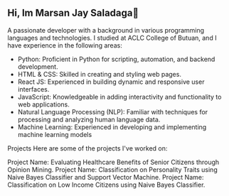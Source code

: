 ## Hi, Im Marsan Jay Saladaga👋

A passionate developer with a background in various programming languages and technologies. 
I studied at ACLC College of Butuan, and I have experience in the following areas:


  - Python: Proficient in Python for scripting, automation, and backend development.
  - HTML & CSS: Skilled in creating and styling web pages.
  - React JS: Experienced in building dynamic and responsive user interfaces.
  - JavaScript: Knowledgeable in adding interactivity and functionality to web applications.
  - Natural Language Processing (NLP): Familiar with techniques for processing and analyzing human language data.
  - Machine Learning: Experienced in developing and implementing machine learning models

Projects
Here are some of the projects I've worked on:

Project Name: Evaluating Healthcare Benefits of Senior Citizens
              through Opinion Mining.
Project Name: Classification on Personality Traits using Naive Bayes Classifier and Support Vector Machine.
Project Name: Classification on Low Income Citizens using Naive Bayes Classifier.


